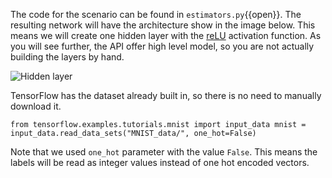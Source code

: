 The code for the scenario can be found in `estimators.py`{{open}}. The resulting network will have the architecture show in the image below. This means we will create one hidden layer with the [reLU](https://en.wikipedia.org/wiki/Rectifier_(neural_networks)) activation function. As you will see further, the API offer high level model, so you are not actually building the layers by hand.

<img src="/basiafusinska/courses/tensorflow-getting-started/tensorflow-mnist-estimators/assets/hidden.png" alt="Hidden layer">

TensorFlow has the dataset already built in, so there is no need to manually download it.

`from tensorflow.examples.tutorials.mnist import input_data
mnist = input_data.read_data_sets("MNIST_data/", one_hot=False)`

Note that we used `one_hot` parameter with the value `False`. This means the labels will be read as integer values instead of one hot encoded vectors.
